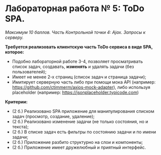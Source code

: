 # Лабораторная работа № 5: ToDo SPA.
*Максимум 10 баллов. Часть Контрольной точки 4: Ajax. Запросы к серверу.*

**Требуется реализовать клиентскую часть ToDo сервиса в виде SPA, которое:**
- Подобно лабораторной работе 3-4, позволяет просматривать список задач, создавать, **изменять** и удалять задачи (без пользователей);
- Имеет не менее 2-х страниц (список задач и страница задачи);
- Имитирует серверную часть либо при помощи мока API (например: https://github.com/ctimmerm/axios-mock-adapter), либо используя placeholder (например: https://jsonplaceholder.typicode.com)

**Критерии:**
- (2 б.) Реализовано SPA приложение для манипулирования списком задач (просмотр, создание, удаление);
- (2 б.) Реализовано изменение задачи (не только состояния, но и текста);
- (2 б.) В списке задач есть фильтры по состоянию задачи и по имени задачи;
- (2 б.) Приложение разбито структурно на слои и компоненты;
- (2 б.) Приложение имеет дружелюбный и приятный интерфейс.
